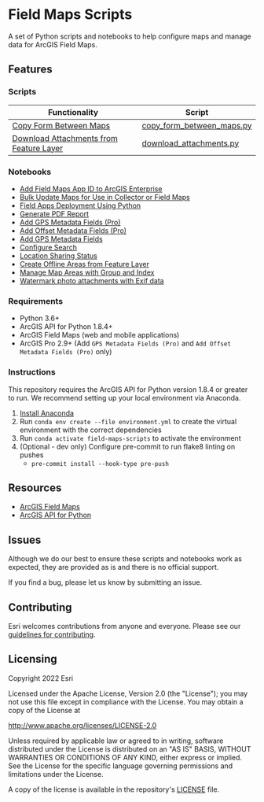 # Field Maps Scripts

A set of Python scripts and notebooks to help configure maps and manage data for ArcGIS Field Maps.

## Features

### Scripts

| Functionality                                                        | Script
|----------------------------------------------------------------------|----------------------------------------------------------------------------------------|
| [Copy Form Between Maps](readmes/copy_form_between_maps.md)               | [copy_form_between_maps.py](scripts/copy_form_between_maps.py)              |
| [Download Attachments from Feature Layer](readmes/download_attachments.md) | [download_attachments.py](scripts/download_attachments.py)

### Notebooks

- [Add Field Maps App ID to ArcGIS Enterprise](notebooks/Add%20Field%20Maps%20App%20ID%20to%20ArcGIS%20Enterprise.ipynb)
- [Bulk Update Maps for Use in Collector or Field Maps](notebooks/Bulk%20Update%20Maps%20for%20Use%20in%20Collector%20or%20Field%20Maps.ipynb)
- [Field Apps Deployment Using Python](notebooks/Field%20Apps%20Deployment%20Using%20Python.ipynb)
- [Generate PDF Report](notebooks/Generate%20PDF%20Report/Generate%20PDF%20Report.ipynb)
- [Add GPS Metadata Fields (Pro)](notebooks/Add%20GPS%20Metadata%20Fields.ipynb)
- [Add Offset Metadata Fields (Pro)](notebooks/Add%20Offset%20Metadata%20Fields.ipynb)
- [Add GPS Metadata Fields](notebooks/Add%20GPS%20Metadata%20Fields_FS.ipynb)
- [Configure Search](notebooks/Configure%20Search.ipynb)
- [Location Sharing Status](notebooks/Location%20Sharing%20Status.ipynb)
- [Create Offline Areas from Feature Layer](notebooks/Create%20Offline%20Areas%20from%20Feature%20Layer.ipynb)
- [Manage Map Areas with Group and Index](notebooks/Manage%20Map%20Areas%20with%20Group%20and%20Index.ipynb)
- [Watermark photo attachments with Exif data](notebooks/Watermark%20photo%20attachments%20with%20Exif%20data.ipynb)

### Requirements

- Python 3.6+
- ArcGIS API for Python 1.8.4+
- ArcGIS Field Maps (web and mobile applications)
- ArcGIS Pro 2.9+ (Add `GPS Metadata Fields (Pro)` and `Add Offset Metadata Fields (Pro)` only)

### Instructions

This repository requires the ArcGIS API for Python version 1.8.4 or greater to run. We recommend setting up your
local environment via Anaconda.

1. [Install Anaconda](https://developers.arcgis.com/python/guide/install-and-set-up/)
2. Run `conda env create --file environment.yml` to create the virtual environment with the correct dependencies
3. Run `conda activate field-maps-scripts` to activate the environment
4. (Optional - dev only) Configure pre-commit to run flake8 linting on pushes
   - `pre-commit install --hook-type pre-push`

## Resources

- [ArcGIS Field Maps](https://www.esri.com/arcgis-blog/products/apps/field-mobility/introducing-arcgis-field-maps/)
- [ArcGIS API for Python](https://developers.arcgis.com/python)

## Issues

Although we do our best to ensure these scripts and notebooks work as expected, they are provided as is and there is no official support.

If you find a bug, please let us know by submitting an issue.

## Contributing

Esri welcomes contributions from anyone and everyone.
Please see our [guidelines for contributing](https://github.com/esri/contributing).

## Licensing

Copyright 2022 Esri

Licensed under the Apache License, Version 2.0 (the "License");
you may not use this file except in compliance with the License.
You may obtain a copy of the License at

<http://www.apache.org/licenses/LICENSE-2.0>

Unless required by applicable law or agreed to in writing, software
distributed under the License is distributed on an "AS IS" BASIS,
WITHOUT WARRANTIES OR CONDITIONS OF ANY KIND, either express or implied.
See the License for the specific language governing permissions and
limitations under the License.

A copy of the license is available in the repository's
[LICENSE](LICENSE) file.
